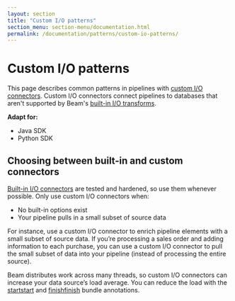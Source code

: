 ```yaml
---
layout: section
title: "Custom I/O patterns"
section_menu: section-menu/documentation.html
permalink: /documentation/patterns/custom-io-patterns/
---
```

<!--
Licensed under the Apache License, Version 2.0 (the "License");
you may not use this file except in compliance with the License.
You may obtain a copy of the License at

http://www.apache.org/licenses/LICENSE-2.0

Unless required by applicable law or agreed to in writing, software
distributed under the License is distributed on an "AS IS" BASIS,
WITHOUT WARRANTIES OR CONDITIONS OF ANY KIND, either express or implied.
See the License for the specific language governing permissions and
limitations under the License.
-->

# Custom I/O patterns

This page describes common patterns in pipelines with [custom I/O connectors](https://beam.apache.org/documentation/io/developing-io-overview/). Custom I/O connectors connect pipelines to databases that aren't supported by Beam's [built-in I/O transforms](https://beam.apache.org/documentation/io/built-in/).

<nav class="language-switcher">
  <strong>Adapt for:</strong>
  <ul>
    <li data-type="language-java" class="active">Java SDK</li>
    <li data-type="language-py">Python SDK</li>
  </ul>
</nav>

## Choosing between built-in and custom connectors

[Built-in I/O connectors](https://beam.apache.org/documentation/io/built-in/) are tested and hardened, so use them whenever possible. Only use custom I/O connectors when:
* No built-in options exist
* Your pipeline pulls in a small subset of source data

For instance, use a custom I/O connector to enrich pipeline elements with a small subset of source data. If you’re processing a sales order and adding information to each purchase, you can use a custom I/O connector to pull the small subset of data into your pipeline (instead of processing the entire source).

Beam distributes work across many threads, so custom I/O connectors can increase your data source’s load average. You can reduce the load with the <span class="language-java">[start](https://beam.apache.org/releases/javadoc/2.9.0/org/apache/beam/sdk/transforms/DoFn.StartBundle.html)</span><span class="language-py">[start](https://beam.apache.org/releases/pydoc/2.9.0/apache_beam.transforms.core.html?highlight=bundle#apache_beam.transforms.core.DoFn.start_bundle)</span> and <span class="language-java">[finish](https://beam.apache.org/releases/javadoc/2.9.0/org/apache/beam/sdk/transforms/DoFn.FinishBundle.html)</span><span class="language-py">[finish](https://beam.apache.org/releases/pydoc/2.9.0/apache_beam.transforms.core.html?highlight=bundle#apache_beam.transforms.core.DoFn.finish_bundle)</span> bundle annotations.